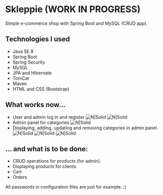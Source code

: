 # Skleppie (WORK IN PROGRESS)
Simple e-commerce shop with Spring Boot and MySQL (CRUD app).

## Technologies I used

* Java SE 8
* Spring Boot
* Spring Security
* MySQL
* JPA and Hibernate
* TomCat
* Maven
* HTML and CSS (Bootstrap)

## What works now...

* User and admin log in and register
![N|Solid](https://cldup.com/Tg_yxWGZHx-3000x3000.png)
![N|Solid](https://cldup.com/17bJ9a-8vA-3000x3000.jpeg)
* Admin panel for categories
![N|Solid](https://cldup.com/VCFmniZey0-3000x3000.jpeg)
* Displaying, adding, updating and removing categories in admin panel.
![N|Solid](https://cldup.com/ogS1Ha-fVe-3000x3000.jpeg)
![N|Solid](https://cldup.com/CkdDSZSDNj-3000x3000.jpeg)
![N|Solid](https://cldup.com/trIc9ZRKsG-3000x3000.jpeg)

## ... and what is to be done:

* CRUD operations for products (for admin).
* Displaying products for clients
* Cart
* Orders

All passwords in configuration files are just for example. :)
